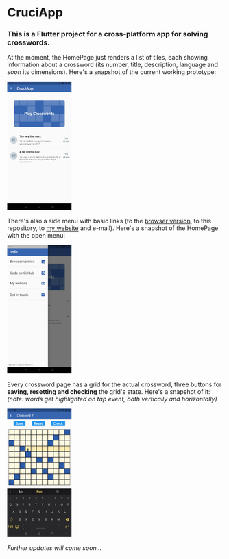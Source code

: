 # CruciApp

### This is a Flutter project for a cross-platform app for solving crosswords.

At the moment, the HomePage just renders a list of tiles, each showing information about a crossword (its number, title, description, language and *soon* its dimensions). 
Here's a snapshot of the current working prototype:

<img src="snapshots/HomePage.jpg" alt="HomePage" width="150"/>

There's also a side menu with basic links (to the [browser version](https://filippopaganelli.github.io/crosswords.html), to this repository, to [my website](https://filippopaganelli.github.io/) and e-mail).
Here's a snapshot of the HomePage with the open menu:

<img src="snapshots/SideMenu.jpg" alt="SideMenu" width="150"/>

Every crossword page has a grid for the actual crossword, three buttons for **saving, resetting and checking** the grid's state.
Here's a snapshot of it: *(note: words get highlighted on tap event, both vertically and horizontally)*

<img src="snapshots/CWPage.jpg" alt="CWPage" width="150"/>

*Further updates will come soon...*
